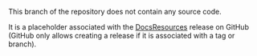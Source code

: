 This branch of the repository does not contain any source code.

It is a placeholder associated with the [DocsResources](https://github.com/BrownBiomechanics/SlicerAutoscoperM/releases/tag/docs-resources) release on GitHub (GitHub only allows creating a release if it is associated with a tag or branch).
